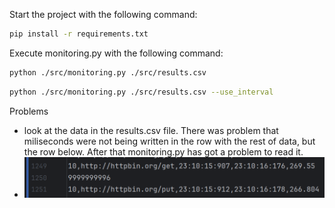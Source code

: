 Start the project with the following command:
```bash
pip install -r requirements.txt
```
Execute monitoring.py with the following command:
```bash
python ./src/monitoring.py ./src/results.csv
```
```bash
python ./src/monitoring.py ./src/results.csv --use_interval
```

Problems
- look at the data in the results.csv file. There was problem that miliseconds were not being written in the row with the rest of data, but the row below. After that monitoring.py has got a problem to read it.
- ![img.png](img.png)


